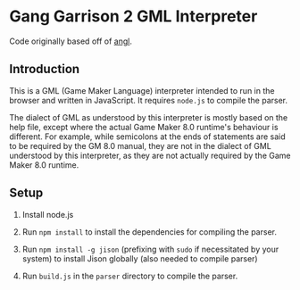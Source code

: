 Gang Garrison 2 GML Interpreter
===

Code originally based off of [angl](https://github.com/gg2-angl/angl).

Introduction
------------

This is a GML (Game Maker Language) interpreter intended to run in the browser and written in JavaScript. It requires `node.js` to compile the parser.

The dialect of GML as understood by this interpreter is mostly based on the help file, except where the actual Game Maker 8.0 runtime's behaviour is different. For example, while semicolons at the ends of statements are said to be required by the GM 8.0 manual, they are not in the dialect of GML understood by this interpreter, as they are not actually required by the Game Maker 8.0 runtime.

Setup
---

1. Install node.js

2. Run `npm install` to install the dependencies for compiling the parser.

3. Run `npm install -g jison` (prefixing with `sudo` if necessitated by your system) to install Jison globally (also needed to compile parser)

4. Run `build.js` in the `parser` directory to compile the parser.

